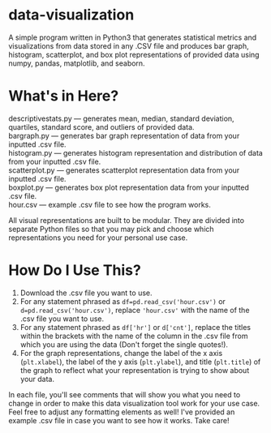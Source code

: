 # data-visualization
A simple program written in Python3 that generates statistical metrics and visualizations from data stored in any .CSV file and produces bar graph, histogram, scatterplot, and box plot representations of provided data using numpy, pandas, matplotlib, and seaborn.

# What's in Here?
descriptivestats.py — generates mean, median, standard deviation, quartiles, standard score, and outliers of provided data. <br />
bargraph.py — generates bar graph representation of data from your inputted .csv file. <br />
histogram.py — generates histogram representation and distribution of data from your inputted .csv file. <br />
scatterplot.py — generates scatterplot representation data from your inputted .csv file. <br />
boxplot.py — generates box plot representation data from your inputted .csv file. <br />
hour.csv — example .csv file to see how the program works.<br /> 

All visual representations are built to be modular. They are divided into separate Python files so that you may pick and choose which representations you need for your personal use case.

# How Do I Use This?
1. Download the .csv file you want to use. 
2. For any statement phrased as `df=pd.read_csv('hour.csv')` or `d=pd.read_csv('hour.csv')`, replace `'hour.csv'` with the name of the .csv file you want to use.
3. For any statement phrased as `df['hr']` or `d['cnt']`, replace the titles within the brackets with the name of the column in the .csv file from which you are using the data (Don't forget the single quotes!).
4. For the graph representations, change the label of the x axis (`plt.xlabel`), the label of the y axis (`plt.ylabel`), and title (`plt.title`) of the graph to reflect what your representation is trying to show about your data. <br />

In each file, you'll see comments that will show you what you need to change in order to make this data visualization tool work for your use case. Feel free to adjust any formatting elements as well! I've provided an example .csv file in case you want to see how it works. Take care!

